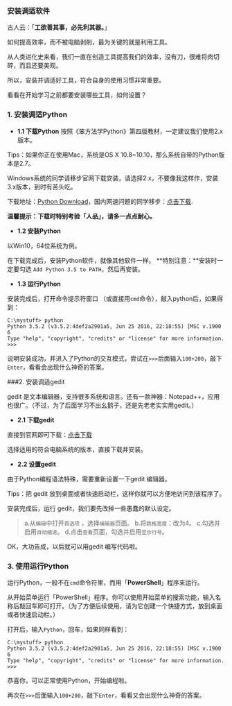### 安装调适软件

古人云：「**工欲善其事，必先利其器。**」

如何提高效率，而不被电脑剥削，最为关键的就是利用工具。

从人类进化史来看，我们一直在创造工具提高我们的效率，没有刀，很难将肉切碎，而且还要美观。

所以，安装并调适好工具，符合自身的使用习惯非常重要。

看看在开始学习之前都要安装哪些工具，如何设置？

### **1. 安装调适Python**

- **1.1 下载Python**
按照《笨方法学Python》第四版教材，一定建议我们使用2.x版本。

Tips：如果你正在使用Mac，系统是OS X 10.8~10.10，那么系统自带的Python版本是2.7。

Windows系统的同学请移步官网下载安装，请选择2.x，不要像我这样作，安装3.x版本，到时有苦头吃。

下载地址：[Python Download](https://www.python.org/downloads/)，国内网速问题的同学移步：[点击下载](https://pan.baidu.com/s/1boNo6Lp).

**温馨提示：下载时特别考验「人品」，请多一点点耐心。**
  
- **1.2 安装Python**

以Win10，64位系统为例。

在下载完成后，安装Python软件，就像其他软件一样。
**特别注意：**安装时一定要勾选 `Add Python 3.5 to PATH`，然后再安装。

- **1.3 运行Python**

安装完成后，打开命令提示符窗口 （或直接用`cmd`命令），敲入python后，如果得到：
```
C:\mystuff> python
Python 3.5.2 (v3.5.2:4def2a2901a5, Jun 25 2016, 22:18:55) [MSC v.1900 6
Type "help", "copyright", "credits" or "license" for more information.
>>>
```
说明安装成功，并进入了Python的交互模式，尝试在`>>>`后面输入`100+200`，敲下`Enter`，看看会出现什么神奇的答案。

###2. 安装调适gedit

gedit 是文本编辑器，支持很多系统和语言。还有一款神器：Notepad++，应用也很广。（不过，为了后面学习不出幺鹅子，还是先老老实实用gedit。）

- **2.1 下载gedit**

直接到官网即可下载：[点击下载](https://gedit.en.softonic.com/)

选择适用的符合电脑系统的版本，直接下载并安装。

-  **2.2 设置gedit**

由于Python编程语法特殊，需要重新设置一下gedit 编辑器。

Tips：把  gedit 放到桌面或者快速启动栏，这样你就可以方便地访问到该程序了。

安装完成后，运行 gedit，我们要先改掉一些愚蠢的默认设定。

>a.从`编辑`中打开`首选项`  ，选择`编辑器`页面。
> b.将`跳格宽度`：改为4。
> c.勾选并启用`自动缩进`。
> d.点击`查看`页面，勾选并启用`显示行号`。

OK，大功告成，以后就可以用gedit 编写代码啦。

### 3. 使用运行Python
运行Python，一般不在`cmd`命令符里，而用「**PowerShell**」程序来运行。

从开始菜单运行「PowerShell」程序。你可以使用开始菜单的搜索功能，输入名称后敲回车即可打开。（为了方便后续使用，请为它创建一个快捷方式，放到桌面或者快速启动栏。）

打开后，输入`Python`，回车，如果同样看到：

```
C:\mystuff> python
Python 3.5.2 (v3.5.2:4def2a2901a5, Jun 25 2016, 22:18:55) [MSC v.1900 6
Type "help", "copyright", "credits" or "license" for more information.
>>>
```
恭喜你，可以正常使用Python，开始编程啦。

再次在`>>>`后面输入`100+200`，敲下`Enter`，看看又会出现什么神奇的答案。

